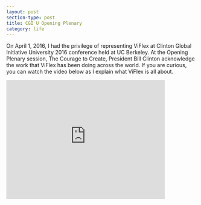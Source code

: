 ```yaml
---
layout: post
section-type: post
title: CGI U Opening Plenary
category: life
---
```


On April 1, 2016, I had the privilege of representing ViFlex at Clinton Global Initiative University 2016 conference held at UC Berkeley. At the Opening Plenary session, The Courage to Create, President Bill Clinton acknowledge the work that ViFlex has been doing across the world. If you are curious, you can watch the video below as I explain what ViFlex is all about.

<iframe width="420" height="315" src="https://www.youtube.com/embed/pwpOPikJlqk" frameborder="0" allowfullscreen></iframe>
